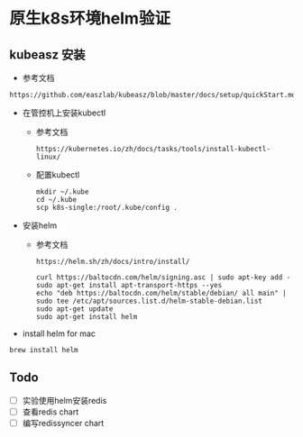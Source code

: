 # 原生k8s环境helm验证

## kubeasz 安装

* 参考文档

```shell
https://github.com/easzlab/kubeasz/blob/master/docs/setup/quickStart.md
```

* 在管控机上安装kubectl
  * 参考文档

    ```shell
    https://kubernetes.io/zh/docs/tasks/tools/install-kubectl-linux/
    ```

  * 配置kubectl

    ```shell
    mkdir ~/.kube
    cd ~/.kube
    scp k8s-single:/root/.kube/config . 
    ```

* 安装helm
  * 参考文档
  
    ```shell
    https://helm.sh/zh/docs/intro/install/
    ```

    ```shell
    curl https://baltocdn.com/helm/signing.asc | sudo apt-key add -
    sudo apt-get install apt-transport-https --yes
    echo "deb https://baltocdn.com/helm/stable/debian/ all main" | sudo tee /etc/apt/sources.list.d/helm-stable-debian.list
    sudo apt-get update
    sudo apt-get install helm
    ```

* install helm for mac

```
brew install helm
```
  

## Todo
- [ ] 实验使用helm安装redis
- [ ] 查看redis chart
- [ ] 编写redissyncer chart